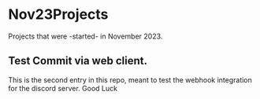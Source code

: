 # Nov23Projects
Projects that were -started- in November 2023.

## Test Commit via web client.
This is the second entry in this repo, meant to test the webhook integration for the discord server.  Good Luck
